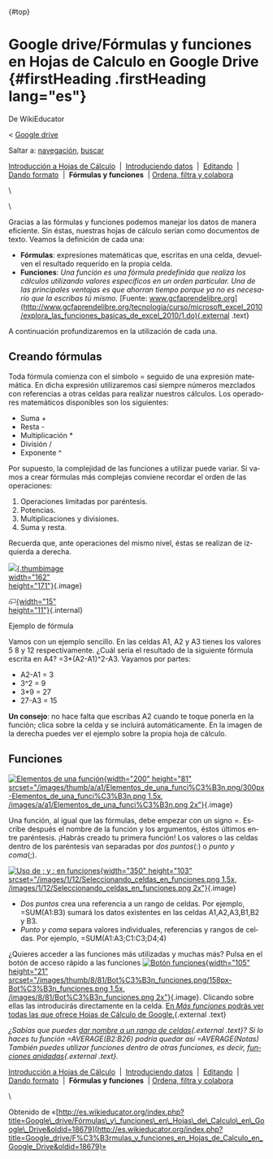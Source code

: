 <div id="content" class="mw-body" role="main">

[](){#top}
<div id="mw-js-message" style="display:none;">

</div>

<span dir="auto">Google drive/Fórmulas y funciones en Hojas de Calculo en Google Drive</span> {#firstHeading .firstHeading lang="es"}
=============================================================================================

<div id="bodyContent">

<div id="siteSub">

De WikiEducator

</div>

<div id="contentSub">

<span class="subpages">&lt; [Google
drive](/Google_drive "Google drive")</span>

</div>

<div id="jump-to-nav" class="mw-jump">

Saltar a: [navegación](#mw-navigation), [buscar](#p-search)

</div>

<div id="mw-content-text" class="mw-content-ltr" lang="es" dir="ltr">

<div id="SimpleNav" class="navigation">

<div id="ProjectNavPages">

[Introducción a Hojas de
Cálculo](/Google_drive/Introducci%C3%B3n_a_Hojas_de_C%C3%A1lculo_de_Google "Google drive/Introducción a Hojas de Cálculo de Google")
 |  [Introduciendo
datos](/Google_drive/Introduciendo_datos_en_Hojas_de_C%C3%A1lculo_de_Google "Google drive/Introduciendo datos en Hojas de Cálculo de Google")
 | 
[Editando](/Google_drive/Editando_Hojas_de_C%C3%A1lculo_de_Google_Drive "Google drive/Editando Hojas de Cálculo de Google Drive")
 |  [Dando
formato](/Google_drive/Dando_formato_a_Hojas_de_Calculo_en_Google_Drive "Google drive/Dando formato a Hojas de Calculo en Google Drive")
 |  **Fórmulas y funciones**  | [Ordena, filtra y
colabora](/Google_drive/Colaborando_con_Hojas_de_C%C3%A1lculo_de_Google "Google drive/Colaborando con Hojas de Cálculo de Google")

</div>

</div>

\

\

Gracias a las fórmulas y funciones podemos manejar los datos de manera
eficiente. Sin éstas, nuestras hojas de cálculo serían como documentos
de texto. Veamos la definición de cada una:

-   **Fórmulas**: expresiones matemáticas que, escritas en una celda,
    devuelven el resultado requerido en la propia celda.
-   **Funciones**: *Una función es una fórmula predefinida que realiza
    los cálculos utilizando valores específicos en un orden particular.
    Una de las principales ventajas es que ahorran tiempo porque ya no
    es necesario que la escribas tú mismo.* [Fuente:
    www.gcfaprendelibre.org](http://www.gcfaprendelibre.org/tecnologia/curso/microsoft_excel_2010/explora_las_funciones_basicas_de_excel_2010/1.do){.external
    .text}

A continuación profundizaremos en la utilización de cada una.

<span id="Creando_f.C3.B3rmulas" class="mw-headline">Creando fórmulas</span>
----------------------------------------------------------------------------

Toda fórmula comienza con el símbolo = seguido de una expresión
matemática. En dicha expresión utilizaremos casi siempre números
mezclados con referencias a otras celdas para realizar nuestros
cálculos. Los operadores matemáticos disponibles son los siguientes:

-   Suma +
-   Resta -
-   Multiplicación \*
-   División /
-   Exponente \^

Por supuesto, la complejidad de las funciones a utilizar puede variar.
Si vamos a crear fórmulas más complejas conviene recordar el orden de
las operaciones:

1.  Operaciones limitadas por paréntesis.
2.  Potencias.
3.  Multiplicaciones y divisiones.
4.  Suma y resta.

Recuerda que, ante operaciones del mismo nivel, éstas se realizan de
izquierda a derecha.

<div class="thumb tright">

<div class="thumbinner" style="width:164px;">

[![](images/Creando_f%C3%B3rmulas.png){.thumbimage width="162"
height="171"}](/Archivo:Creando_f%C3%B3rmulas.png){.image}
<div class="thumbcaption">

<div class="magnify">

[![](images/magnify-clip.png){width="15"
height="11"}](/Archivo:Creando_f%C3%B3rmulas.png "Aumentar"){.internal}

</div>

Ejemplo de fórmula

</div>

</div>

</div>

Vamos con un ejemplo sencillo. En las celdas A1, A2 y A3 tienes los
valores 5 8 y 12 respectivamente. ¿Cuál sería el resultado de la
siguiente fórmula escrita en A4? =3\*(A2-A1)\^2-A3. Vayamos por partes:
-   A2-A1 = 3
-   3\^2 = 9
-   3\*9 = 27
-   27-A3 = 15

**Un consejo**: no hace falta que escribas A2 cuando te toque ponerla en
la función; clica sobre la celda y se incluirá automáticamente. En la
imagen de la derecha puedes ver el ejemplo sobre la propia hoja de
cálculo.

<span id="Funciones" class="mw-headline">Funciones</span>
---------------------------------------------------------

<div class="floatright">

[![Elementos de una
función](images/200px-Elementos_de_una_funci%C3%B3n.png){width="200"
height="81"
srcset="/images/thumb/a/a1/Elementos_de_una_funci%C3%B3n.png/300px-Elementos_de_una_funci%C3%B3n.png 1.5x, /images/a/a1/Elementos_de_una_funci%C3%B3n.png 2x"}](/Archivo:Elementos_de_una_funci%C3%B3n.png "Elementos de una función"){.image}

</div>

Una función, al igual que las fórmulas, debe empezar con un signo =.
Escribe después el nombre de la función y los argumentos, éstos últimos
entre paréntesis. ¡Habrás creado tu primera función! Los valores o las
celdas dentro de los paréntesis van separadas por *dos puntos*(:) o
*punto y coma*(;).
<div class="floatright">

[![Uso de ; y : en
funciones](images/350px-Seleccionando_celdas_en_funciones.png){width="350"
height="103"
srcset="/images/1/12/Seleccionando_celdas_en_funciones.png 1.5x, /images/1/12/Seleccionando_celdas_en_funciones.png 2x"}](/Archivo:Seleccionando_celdas_en_funciones.png "Uso de ; y : en funciones"){.image}

</div>

-   *Dos puntos* crea una referencia a un rango de celdas. Por
    ejemplo, =SUM(A1:B3) sumará los datos existentes en las celdas
    A1,A2,A3,B1,B2 y B3.
-   *Punto y coma* separa valores individuales, referencias y rangos
    de celdas. Por ejemplo, =SUM(A1:A3;C1:C3;D4;4)

¿Quieres acceder a las funciones más utilizadas y muchas más? Pulsa en
el botón de acceso rápido a las funciones [![Botón
funciones](images/105px-Bot%C3%B3n_funciones.png){width="105"
height="21"
srcset="/images/thumb/8/81/Bot%C3%B3n_funciones.png/158px-Bot%C3%B3n_funciones.png 1.5x, /images/8/81/Bot%C3%B3n_funciones.png 2x"}](/Archivo:Bot%C3%B3n_funciones.png "Botón funciones"){.image}.
Clicando sobre ellas las introducirás directamente en la celda. [En *Más
funciones* podrás ver todas las que ofrece Hojas de Cálculo de
Google.](https://support.google.com/docs/table/25273?hl=es%7C){.external
.text}

*¿Sabías que puedes [dar nombre a un rango de
celdas](https://support.google.com/docs/answer/63175?hl=es){.external
.text}? Si lo haces tu función =AVERAGE(B2:B26) podría quedar así
=AVERAGE(Notas)* *También puedes utilizar funciones dentro de otras
funciones, es decir, [funciones
anidadas](https://support.google.com/docs/answer/46977?hl=es){.external
.text}.*

<div id="SimpleNav" class="navigation">

<div id="ProjectNavPages">

[Introducción a Hojas de
Cálculo](/Google_drive/Introducci%C3%B3n_a_Hojas_de_C%C3%A1lculo_de_Google "Google drive/Introducción a Hojas de Cálculo de Google")
 |  [Introduciendo
datos](/Google_drive/Introduciendo_datos_en_Hojas_de_C%C3%A1lculo_de_Google "Google drive/Introduciendo datos en Hojas de Cálculo de Google")
 | 
[Editando](/Google_drive/Editando_Hojas_de_C%C3%A1lculo_de_Google_Drive "Google drive/Editando Hojas de Cálculo de Google Drive")
 |  [Dando
formato](/Google_drive/Dando_formato_a_Hojas_de_Calculo_en_Google_Drive "Google drive/Dando formato a Hojas de Calculo en Google Drive")
 |  **Fórmulas y funciones**  | [Ordena, filtra y
colabora](/Google_drive/Colaborando_con_Hojas_de_C%C3%A1lculo_de_Google "Google drive/Colaborando con Hojas de Cálculo de Google")

</div>

</div>

\

</div>

<div class="printfooter">

Obtenido de
«[http://es.wikieducator.org/index.php?title=Google\_drive/Fórmulas\_y\_funciones\_en\_Hojas\_de\_Calculo\_en\_Google\_Drive&oldid=18679](http://es.wikieducator.org/index.php?title=Google_drive/F%C3%B3rmulas_y_funciones_en_Hojas_de_Calculo_en_Google_Drive&oldid=18679)»

</div>

<div id="catlinks" class="catlinks catlinks-allhidden">

</div>

<div class="visualClear">

</div>

</div>

</div>
